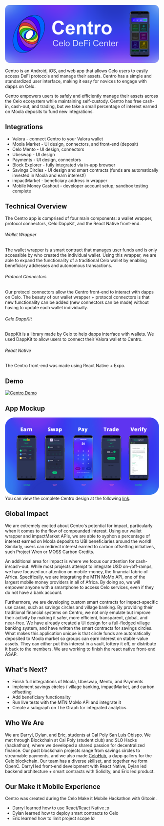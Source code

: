 ![Centro Header](/client/assets/images/readme-header.png)

Centro is an Android, iOS, and web app that allows Celo users to easily access DeFi protocols and manage their assets. Centro has a simple and standardized user interface, making it easy for novices to engage with dapps on Celo.

Centro empowers users to safely and efficiently manage their assets across the Celo ecosystem while maintaining self-custody. Centro has free cash-in, cash-out, and trading, but we take a small percentage of interest earned on Moola deposits to fund new integrations.


## Integrations
* Valora - connect Centro to your Valora wallet
* Moola Market - UI design, connectors, and front-end (deposit)
* Celo Mento - UI design, connectors
* Ubeswap - UI design
* Payments - UI design, connectors
* Block Explorer - fully integrated via in-app browser
* Savings Circles - UI design and smart contracts (funds are automatically invested in Moola and earn interest!)
* impactMarket - beneficiary address in wrapper
* Mobile Money Cashout - developer account setup; sandbox testing complete


## Technical Overview 
The Centro app is comprised of four main components: a wallet wrapper, protocol connectors, Celo DappKit, and the React Native front-end. 

###### Wallet Wrapper
The wallet wrapper is a smart contract that manages user funds and is only accessible by who created the individual wallet. Using this wrapper, we are able to expand the functionality of a traditional Celo wallet by enabling beneficiary addresses and autonomous transactions. 

###### Protocol Connectors
Our protocol connectors allow the Centro front-end to interact with dapps on Celo. The beauty of our wallet wrapper + protocol connectors is that new functionality can be added (new connectors can be made) without having to update each wallet individually. 

###### Celo DappKit
DappKit is a library made by Celo to help dapps interface with wallets. We used DappKit to allow users to connect their Valora wallet to Centro.

###### React Native
The Centro front-end was made using React Native + Expo. 


## Demo
[![Centro Demo](https://img.youtube.com/vi/9W-n-QCIVQg/0.jpg)](https://www.youtube.com/watch?v=9W-n-QCIVQg) 


## App Mockup
![Centro Mockup](/client/assets/images/centro-screens.png)
You can view the complete Centro design at the following [link](https://xd.adobe.com/view/cf39a43b-0baf-458c-4a89-582d1a556291-b908/).


## Global Impact 
We are extremely excited about Centro's potential for impact, particularly when it comes to the flow of compounded interest. Using our wallet wrapper and impactMarket APIs, we are able to syphon a percentage of interest earned on Moola deposits to UBI beneficiaries around the world! Similarly, users can redirect interest earned to carbon offsetting initiatives, such Project Wren or MOSS Carbon Credits. 

An additional area for impact is where we focus our attention for cash-in/cash-out. While most projects attempt to integrate USD on-/off-ramps, we have focused our attention on mobile-money, the financial fabric of Africa. Specifically, we are integrating the MTN MoMo API, one of the largest mobile money providers in all of Africa. By doing so, we will empower anyone with a smartphone to access Celo services, even if they do not have a bank account. 

Furthermore, we are developing custom smart contracts for impact-specific use cases, such as savings circles and village banking. By providing their traditional financial systems on Centro, we not only emulate but improve their activity by making it safer, more efficient, transparent, global, and near-free. We have already created a UI design for a full-fledged village banking system, and have written the smart contracts for savings circles. What makes this application unique is that circle funds are automatically deposited to Moola market so groups can earn interest on stable-value assets. They can either put this interest in a vault, lottery it off, or distribute it back to the members. We are working to finish the react native front-end ASAP.


## What's Next?
* Finish full integrations of Moola, Ubeswap, Mento, and Payments
* Implement savings circles / village banking, impactMarket, and carbon offsetting
* Add beneficiary functionality 
* Run live tests with the MTN MoMo API and integrate it
* Create a subgraph on The Graph for integrated analytics


## Who We Are
We are Darryl, Dylan, and Eric, students at Cal Poly San Luis Obispo. We met through Blockchain at Cal Poly (student club) and SLO Hacks (hackathon), where we developed a shared passion for decentralized finance. Our past blockchain projects range from savings circles to streamable payments, and we also made [CeloHub](https://celohub.org), a dapp gallery for the Celo blockchain. Our team has a diverse skillset, and together we form OpenC. Darryl led front-end development with React Native, Dylan led backend architecture + smart contracts with Solidity, and Eric led product.


## Our Make it Mobile Experience
Centro was created during the Celo Make it Mobile Hackathon with Gitcoin.

* Darryl learned how to use React/React Native ;p
* Dylan learned how to deploy smart contracts to Celo
* Eric learned how to limit project scope lol
